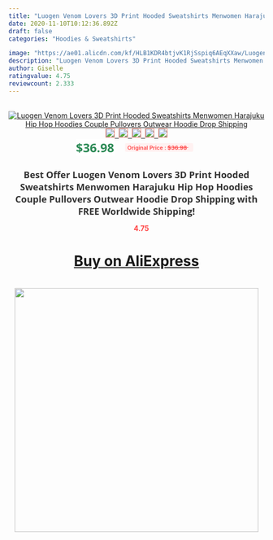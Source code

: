```yaml
---
title: "Luogen Venom Lovers 3D Print Hooded Sweatshirts Menwomen Harajuku Hip Hop Hoodies Couple Pullovers Outwear Hoodie Drop Shipping"
date: 2020-11-10T10:12:36.892Z
draft: false
categories: "Hoodies & Sweatshirts"

image: "https://ae01.alicdn.com/kf/HLB1KDR4btjvK1RjSspiq6AEqXXaw/Luogen-Venom-Lovers-3D-Print-Hooded-Sweatshirts-Men-women-Harajuku-Hip-Hop-Hoodies-Couple-Pullovers-Outwear.jpg"
description: "Luogen Venom Lovers 3D Print Hooded Sweatshirts Menwomen Harajuku Hip Hop Hoodies Couple Pullovers Outwear Hoodie Drop Shipping"
author: Giselle
ratingvalue: 4.75
reviewcount: 2.333
---
```

<br>
<div style="text-align: center;">
<a href="https://s.click.aliexpress.com/e/_AtDxPf" target="_blank" rel="nofollow noopener noreferrer"><img alt="Luogen Venom Lovers 3D Print Hooded Sweatshirts Menwomen Harajuku Hip Hop Hoodies Couple Pullovers Outwear Hoodie Drop Shipping" class="magnifier-image" src="https://ae01.alicdn.com/kf/HLB1KDR4btjvK1RjSspiq6AEqXXaw/Luogen-Venom-Lovers-3D-Print-Hooded-Sweatshirts-Men-women-Harajuku-Hip-Hop-Hoodies-Couple-Pullovers-Outwear.jpg_640x640.jpg">
<br>
<img style="border:1px solid salmon" src="https://ae01.alicdn.com/kf/HLB1KDR4btjvK1RjSspiq6AEqXXaw/Luogen-Venom-Lovers-3D-Print-Hooded-Sweatshirts-Men-women-Harajuku-Hip-Hop-Hoodies-Couple-Pullovers-Outwear.jpg_120x120.jpg">&nbsp;&nbsp;<img style="border:1px solid salmon" src="https://ae01.alicdn.com/kf/HLB1n2V6btfvK1RjSspfq6zzXFXaN/Luogen-Venom-Lovers-3D-Print-Hooded-Sweatshirts-Men-women-Harajuku-Hip-Hop-Hoodies-Couple-Pullovers-Outwear.jpg_120x120.jpg">&nbsp;&nbsp;<img style="border:1px solid salmon" src="https://ae01.alicdn.com/kf/HLB1Gyx7bDjxK1Rjy0Fnq6yBaFXaa/Luogen-Venom-Lovers-3D-Print-Hooded-Sweatshirts-Men-women-Harajuku-Hip-Hop-Hoodies-Couple-Pullovers-Outwear.jpg_120x120.jpg">&nbsp;&nbsp;<img style="border:1px solid salmon" src="https://ae01.alicdn.com/kf/HLB1WhN6bsnrK1RjSspkq6yuvXXaR/Luogen-Venom-Lovers-3D-Print-Hooded-Sweatshirts-Men-women-Harajuku-Hip-Hop-Hoodies-Couple-Pullovers-Outwear.jpg_120x120.jpg">&nbsp;&nbsp;<img style="border:1px solid salmon" src="https://ae01.alicdn.com/kf/HLB1vrd0byDxK1RjSsphq6zHrpXaR/Luogen-Venom-Lovers-3D-Print-Hooded-Sweatshirts-Men-women-Harajuku-Hip-Hop-Hoodies-Couple-Pullovers-Outwear.jpg_120x120.jpg"></a></div><br0>
<div style="text-align: center;"><span style="background-color: white; border: 0px; box-sizing: border-box; color: seagreen; display: inline-block; font-family: &quot;open sans&quot; , &quot;arial&quot; , &quot;helvetica&quot; , sans-serif , &quot;heiti&quot;; font-size: 24px; font-stretch: inherit; font-weight: 700; line-height: inherit; margin: 0px 10px 0px 0px; padding: 0px; vertical-align: middle;">$36.98 </span>
<span style="background: rgb(255 , 241 , 241); border-radius: 3px; border: 0px; box-sizing: border-box; color: #ff4747; display: inline-block; font-family: inherit; font-size: 12px; font-stretch: inherit; font-style: inherit; font-variant: inherit; font-weight: 600; line-height: inherit; margin: 0px; padding: 2px 5px; transform: scale(0.9); vertical-align: middle;">Original Price : <b style="text-decoration: line-through;">$36.98 </b> &nbsp;&nbsp;</span></div>
<h1 style="color: #333333; display: inline-block; font-family: &quot;open sans&quot; , &quot;arial&quot; , &quot;helvetica&quot; , sans-serif , &quot;heiti&quot;; font-size: 18px; font-stretch: inherit; font-weight: 700; text-align: center;">Best Offer Luogen Venom Lovers 3D Print Hooded Sweatshirts Menwomen Harajuku Hip Hop Hoodies Couple Pullovers Outwear Hoodie Drop Shipping with FREE Worldwide Shipping!</h1>
<div style="color: #ff4747; text-align: center;">
<img src="https://4.bp.blogspot.com/-M0ZcTcb-5uY/XleCXlxnR4I/AAAAAAAAAEc/OrjgMkXV1oMQFaCRZj5HQwOCBcu3w1FegCPcBGAYYCw/s1600/star.png" style="height: 15px;">&nbsp;<b>4.75</b></div>
<div class="button_cont" align="center"><a class="buynow_a" href="https://s.click.aliexpress.com/e/_AtDxPf" target="_blank" rel="nofollow noopener noreferrer"><H1>Buy on AliExpress</H1></a></div><br>
<div class="separator" style="clear: both; text-align: center;">
<img src="https://lh3.googleusercontent.com/-pTy5HemUv9M/XlePHvY0dAI/AAAAAAAAAE4/0nX5iRUoIWY8eMW9Dpxeirr157OZliDIgCLcBGAsYHQ/s1600/badge.gif" width="480">
</div>
